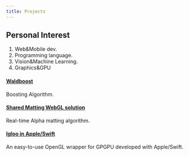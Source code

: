 ```yaml
---
title: Projects
---
```


## Personal Interest

1. Web&Mobile dev.
2. Programming language.
3. Vision&Machine Learning.
4. Graphics&GPU

#### [Waldboost](https://github.com/kingfolk/waldboost)

Boosting Algorithm.

#### [Shared Matting WebGL solution](https://github.com/kingfolk/shared_matting_webgl)

Real-time Alpha matting algorithm.

#### [Igloo in Apple/Swift](https://github.com/kingfolk/igloo)

An easy-to-use OpenGL wrapper for GPGPU developed with Apple/Swift.
